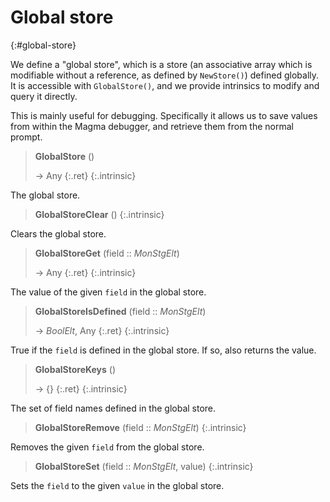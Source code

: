 # Global store
{:#global-store}


We define a "global store", which is a store (an associative array which is modifiable without a reference, as defined by `NewStore()`) defined globally. It is accessible with `GlobalStore()`, and we provide intrinsics to modify and query it directly.

This is mainly useful for debugging. Specifically it allows us to save values from within the Magma debugger, and retrieve them from the normal prompt.

<a id="GlobalStore"></a><a id="GlobalStore--noargs"></a>
> **GlobalStore** ()
> 
> -> Any
> {:.ret}
{:.intrinsic}

The global store.


<a id="GlobalStoreClear"></a><a id="GlobalStoreClear--noargs"></a>
> **GlobalStoreClear** ()
{:.intrinsic}

Clears the global store.


<a id="GlobalStoreGet"></a><a id="GlobalStoreGet--MonStgElt"></a>
> **GlobalStoreGet** (field :: *MonStgElt*)
> 
> -> Any
> {:.ret}
{:.intrinsic}

The value of the given `field` in the global store.


<a id="GlobalStoreIsDefined"></a><a id="GlobalStoreIsDefined--MonStgElt"></a>
> **GlobalStoreIsDefined** (field :: *MonStgElt*)
> 
> -> *BoolElt*, Any
> {:.ret}
{:.intrinsic}

True if the `field` is defined in the global store. If so, also returns the value.


<a id="GlobalStoreKeys"></a><a id="GlobalStoreKeys--noargs"></a>
> **GlobalStoreKeys** ()
> 
> -> {}
> {:.ret}
{:.intrinsic}

The set of field names defined in the global store.


<a id="GlobalStoreRemove"></a><a id="GlobalStoreRemove--MonStgElt"></a>
> **GlobalStoreRemove** (field :: *MonStgElt*)
{:.intrinsic}

Removes the given `field` from the global store.


<a id="GlobalStoreSet"></a><a id="GlobalStoreSet--MonStgElt--etc"></a><a id="GlobalStoreSet--MonStgElt--any"></a>
> **GlobalStoreSet** (field :: *MonStgElt*, value)
{:.intrinsic}

Sets the `field` to the given `value` in the global store.


